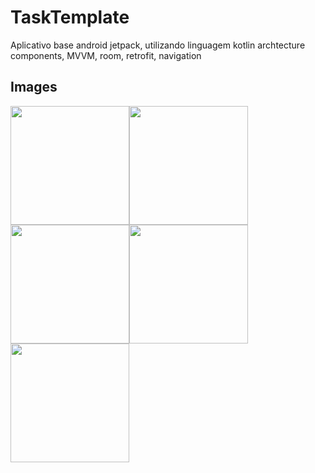 # TaskTemplate
Aplicativo base android jetpack, utilizando linguagem kotlin archtecture components, MVVM, room, retrofit, navigation

 ## Images

<img src="https://res.cloudinary.com/drfcfazt5/image/upload/v1590775891/Screenshot_1590775643_wxpjyl.png" width="190"/><img src="https://res.cloudinary.com/drfcfazt5/image/upload/v1590775890/Screenshot_1590775622_nh7ovy.png" width="190"/><img src="https://res.cloudinary.com/drfcfazt5/image/upload/v1590775890/Screenshot_1590775638_wgfrqs.png" width="190"/><img src="https://res.cloudinary.com/drfcfazt5/image/upload/v1590775890/Screenshot_1590775646_tlwclk.png" width="190"/><img src="https://res.cloudinary.com/drfcfazt5/image/upload/v1590775890/Screenshot_1590775633_vr8kqm.png" width="190"/>
